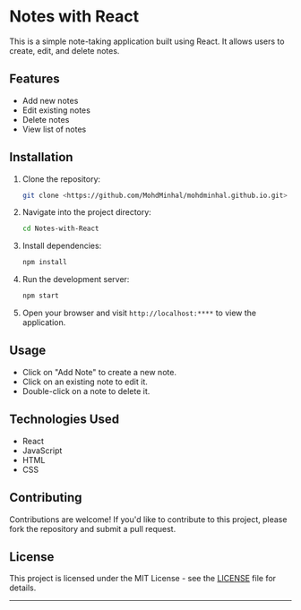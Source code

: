# Notes with React

This is a simple note-taking application built using React. It allows users to create, edit, and delete notes.

## Features

- Add new notes
- Edit existing notes
- Delete notes
- View list of notes

## Installation

1. Clone the repository:

    ```bash
    git clone <https://github.com/MohdMinhal/mohdminhal.github.io.git>
    ```

2. Navigate into the project directory:

    ```bash
    cd Notes-with-React
    ```

3. Install dependencies:

    ```bash
    npm install
    ```

4. Run the development server:

    ```bash
    npm start
    ```

5. Open your browser and visit `http://localhost:****` to view the application.

## Usage

- Click on "Add Note" to create a new note.
- Click on an existing note to edit it.
- Double-click on a note to delete it.

## Technologies Used

- React
- JavaScript
- HTML
- CSS

## Contributing

Contributions are welcome! If you'd like to contribute to this project, please fork the repository and submit a pull request.

## License

This project is licensed under the MIT License - see the [LICENSE](LICENSE) file for details.

---

